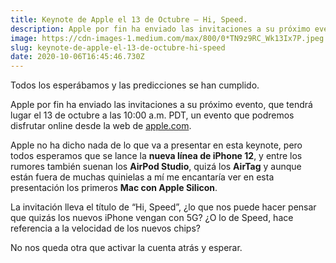 ```yaml
---
title: Keynote de Apple el 13 de Octubre — Hi, Speed.
description: Apple por fin ha enviado las invitaciones a su próximo evento, que tendrá lugar el 13 de octubre. Aquí te cuento todo lo que podemos esperar.
image: https://cdn-images-1.medium.com/max/800/0*TN9z9RC_Wk13Ix7P.jpeg
slug: keynote-de-apple-el-13-de-octubre-hi-speed
date: 2020-10-06T16:45:46.730Z
---
```


Todos los esperábamos y las predicciones se han cumplido.

Apple por fin ha enviado las invitaciones a su próximo evento, que tendrá lugar el 13 de octubre a las 10:00 a.m. PDT, un evento que podremos disfrutar online desde la web de [apple.com](http://apple.com).


Apple no ha dicho nada de lo que va a presentar en esta keynote, pero todos esperamos que se lance la **nueva línea de iPhone 12**, y entre los rumores también suenan los **AirPod Studio**, quizá los **AirTag** y aunque están fuera de muchas quinielas a mí me encantaría ver en esta presentación los primeros **Mac con Apple Silicon**.

La invitación lleva el título de “Hi, Speed”, ¿lo que nos puede hacer pensar que quizás los nuevos iPhone vengan con 5G? ¿O lo de Speed, hace referencia a la velocidad de los nuevos chips?

No nos queda otra que activar la cuenta atrás y esperar.
